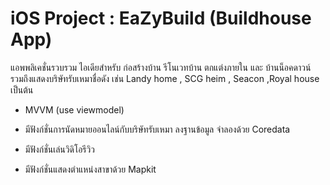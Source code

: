 # iOS Project : EaZyBuild (Buildhouse App)

แอพพลิเคชั่นรวบรวม ไอเดียสำหรับ ก่อสร้างบ้าน รีโนเวทบ้าน ตกแต่งภายใน และ บ้านน็อคดาวน์ 
รวมถึงแสดงบริษัทรับเหมาชื่อดัง เช่น Landy home , SCG heim , Seacon ,Royal house เป็นต้น 

- MVVM (use viewmodel)

- มีฟังก์ชั่นการนัดหมายออนไลน์กับบริษัทรับเหมา ลงฐานข้อมูล จำลองด้วย Coredata

- มีฟังก์ชั่นเล่นวิดิโอรีวิว

- มีฟังก์ชั่นแสดงตำแหน่งสาขาด้วย Mapkit
